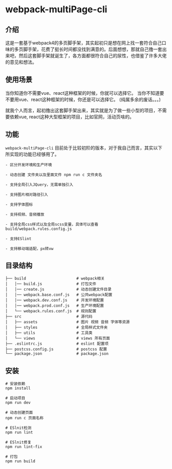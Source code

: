 # webpack-multiPage-cli

## 介绍

这是一套基于webpack4的多页脚手架，其实起初只是想在网上找一套符合自己口味的多页脚手架，花费了挺长时间都没找到满意的。后面想想，那就自己撸一套出来吧，然后这套脚手架就诞生了，各方面都很符合自己的尿性，也借鉴了许多大佬的意见和想法。

## 使用场景

当你知道你不需要vue、react这种框架的时候，你就可以选择它。
当你不知道要不要用vue、react这种框架的时候，你还是可以选择它。
(纯属多余的废话。。。)

就我个人而言，起初撸出这套脚手架出来，其实就是为了做一些小型的项目，不需要依赖vue, react这种大型框架的项目，比如官网，活动页啥的。

## 功能

`webpack-multiPage-cli` 目前处于比较初阶的版本，对于我自己而言，其实以下所实现的功能已经够用了。

```
- 区分开发环境和生产环境

- 动态创建 文件夹以及里面文件 npm run c 文件夹名

- 支持全局引入JQuery，无需单独引入

- 支持图片相对路径引入

- 支持字体图标

- 支持视频、音频播放

- 支持全局css样式以及全局scss变量，具体可以查看 build/webpack.rules.config.js

- 支持ESlint

- 支持移动端适配，px转vw
```

## 目录结构

```
├── build                      # webpack相关
│   │── build.js               # 打包文件
│   │── create.js              # 动态创建文件目录
│   │── webpack.base.conf.js   # 公共webpack配置
│   │── webpack.dev.conf.js    # 开发环境配置
│   │── webpack.prod.conf.js   # 生产环境配置
│   └── webpack.rules.conf.js  # 规则配置
├── src                        # 源代码
│   ├── assets                 # 图片 视频 音频 字体等资源
│   ├── styles                 # 全局样式文件夹
│   ├── utils                  # 工具类
│   └── views                  # views 所有页面
├── .eslintrc.js               # eslint 配置项
├── postcss.config.js          # postcss 配置
└── package.json               # package.json
```

## 安装
```
# 安装依赖
npm install

# 启动项目
npm run dev

# 动态创建页面
npm run c 页面名称

# ESlnit检测
npm run lint

# ESlnit修复
npm run lint-fix

# 打包
npm run build
```
